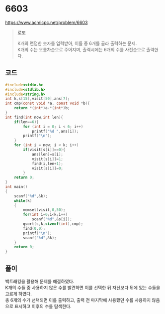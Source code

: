 # 6603
https://www.acmicpc.net/problem/6603
> **<p>로또</p>**
> K개의 랜덤한 숫자를 입력받아, 이들 중 6개를 골라 출력하는 문제.<br>
> K개의 수는 오름차순으로 주어지며, 출력시에는 6개의 수를 사전순으로 출력한다.<br>

## 코드
```c
#include<stdio.h>
#include<stdlib.h>
#include<string.h>
int k,s[15],visit[50],ans[7];
int cmp(const void *a, const void *b){
	return *(int*)a-*(int*)b;
}
int find(int now,int len){
	if(len==6){
		for (int i = 0; i < 6; i++)
			printf("%d ",ans[i]);
		printf("\n");
	}
	for (int i = now; i < k; i++)
		if(visit[s[i]]==0){
			ans[len]=s[i];
			visit[s[i]]=1;
			find(i,len+1);
			visit[s[i]]=0;
		}
	return 0;
}
int main()
{
	scanf("%d",&k);
	while(k)
	{
		memset(visit,0,50);
		for(int i=0;i<k;i++)
			scanf("%d",&s[i]);
		qsort(s,k,sizeof(int),cmp);
		find(0,0);
		printf("\n");
		scanf("%d",&k);
	}
	return 0;
}
```
## 풀이
백트래킹을 활용해 문제를 해결하였다.<br>
K개의 수들 중 사용하지 않은 수를 발견하면 이를 선택한 뒤 자신보다 뒤에 있는 수들을 고르게 하였다.<br>
총 6개의 수가 선택되면 이를 출력하고, 출력 전 마지막에 사용했던 수를 사용하지 않음으로 표시하고 이후의 수를 탐색한다.<br>